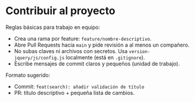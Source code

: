 # Contribuir al proyecto

Reglas básicas para trabajo en equipo:

- Crea una rama por feature: `feature/nombre-descriptivo`.
- Abre Pull Requests hacia `main` y pide revisión a al menos un compañero.
- No subas claves ni archivos con secretos. Usa `version-jquery/js/config.js` localmente (está en `.gitignore`).
- Escribe mensajes de commit claros y pequeños (unidad de trabajo).

Formato sugerido:

- Commit: `feat(search): añadir validación de título`
- PR: título descriptivo + pequeña lista de cambios.
